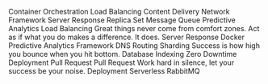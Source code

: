 Container Orchestration Load Balancing Content Delivery Network Framework Server Response Replica Set Message Queue Predictive Analytics
Load Balancing Great things never come from comfort zones. Act as if what you do makes a difference. It does. Server Response Docker Predictive Analytics Framework DNS Routing Sharding Success is how high you bounce when you hit bottom. Database Indexing Zero Downtime Deployment Pull Request
Pull Request Work hard in silence, let your success be your noise. Deployment Serverless RabbitMQ
